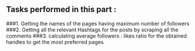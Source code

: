## Tasks performed in this part :

###1. Getting the names of the pages having maximum number of followers
###2. Getting all the relevant Hashtags for the posts by scraping all the comments
###3. calculating average followers : likes ratio for the obtained handles to get the most preferred pages
